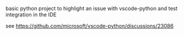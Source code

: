basic python project to highlight an issue with vscode-python and test integration in the IDE

see https://github.com/microsoft/vscode-python/discussions/23086
